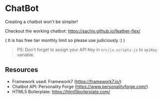 # ChatBot
Creating a chatbot won't be simpler!

Checkout the working chatbot: https://sachiv.github.io/feather-flex/

( It is has free tier monthly limit so please use judiciously :) )

> PS: Don't forget to assign your API Key in `src/js.scripts.js` to `apiKey` variable.

## Resources
- Framework used: Framework7 (https://framework7.io/)
- Chatbot API: Personality Forge (https://www.personalityforge.com/)
- HTML5 Boilerplate: https://html5boilerplate.com/
